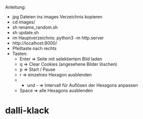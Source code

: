 
Anleitung:
- jpg Dateien ins images Verzeichnis kopieren
- cd images/
- sh rename_random.sh
- sh update.sh
- im Hauptverzeichnis: python3 -m http.server
- http://localhost:8000/
- Pfeiltaste nach rechts
- Tasten:
    - Enter => Seite mit selektiertem Bild laden
    - q => Clear Cookies (angesehene Bilder löschen)
    - p => Start / Pause
    - r => einzelnes Hexagon ausblenden
    - + und - => Intervall für Auflösen der Hexagons anpassen
    - Space => alle Hexagons ausblenden
# dalli-klack
